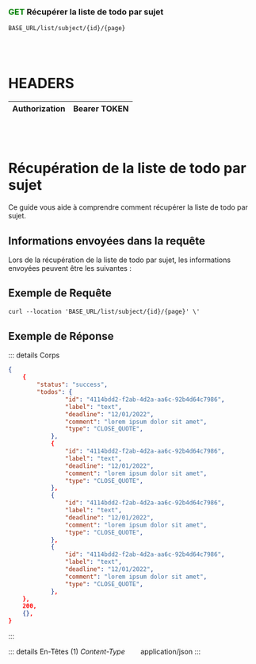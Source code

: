 ### <span style="color:green">GET</span> Récupérer la liste de todo par sujet

````
BASE_URL/list/subject/{id}/{page}
````

<br/> <br/>

# HEADERS

| Authorization | Bearer TOKEN |
| ------------- | -----------  |

<br/> <br/>

# Récupération de la liste de todo par sujet
Ce guide vous aide à comprendre comment récupérer la liste de todo par sujet.


## Informations envoyées dans la requête

Lors de la récupération de la liste de todo par sujet, les informations envoyées peuvent être les suivantes :


## Exemple de Requête

```txt
curl --location 'BASE_URL/list/subject/{id}/{page}' \'

```


## Exemple de Réponse

::: details Corps  

```json
{
    {
        "status": "success",
        "todos": {
                "id": "4114bdd2-f2ab-4d2a-aa6c-92b4d64c7986", 
                "label": "text",
                "deadline": "12/01/2022",
                "comment": "lorem ipsum dolor sit amet",
                "type": "CLOSE_QUOTE",
            },
            {
                "id": "4114bdd2-f2ab-4d2a-aa6c-92b4d64c7986", 
                "label": "text",
                "deadline": "12/01/2022",
                "comment": "lorem ipsum dolor sit amet",
                "type": "CLOSE_QUOTE",
            },
            {
                "id": "4114bdd2-f2ab-4d2a-aa6c-92b4d64c7986", 
                "label": "text",
                "deadline": "12/01/2022",
                "comment": "lorem ipsum dolor sit amet",
                "type": "CLOSE_QUOTE",
            },
            {
                "id": "4114bdd2-f2ab-4d2a-aa6c-92b4d64c7986", 
                "label": "text",
                "deadline": "12/01/2022",
                "comment": "lorem ipsum dolor sit amet",
                "type": "CLOSE_QUOTE",
            },
    },
    200,
    {},
}
```
:::


::: details En-Têtes (1)
 *Content-Type*    &nbsp;&nbsp;&nbsp;&nbsp;&nbsp;&nbsp;     application/json
:::
